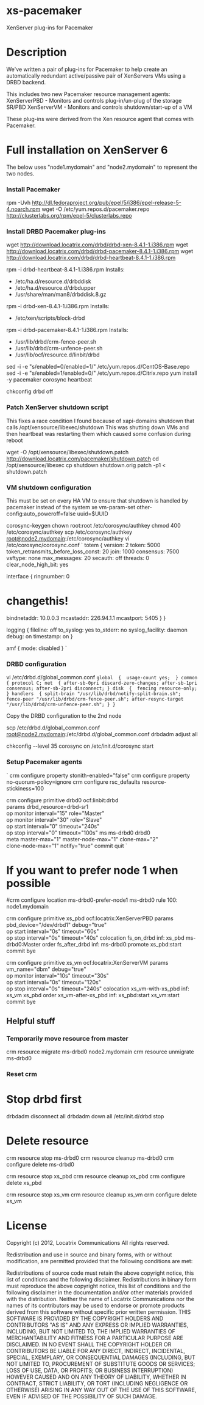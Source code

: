 xs-pacemaker
============

XenServer plug-ins for Pacemaker

Description
============

We've written a pair of plug-ins for Pacemaker to help create an automatically redundant active/passive pair of XenServers VMs using a DRBD backend.

This includes two new Pacemaker resource management agents:
XenServerPBD - Monitors and controls plug-in/un-plug of the storage SR/PBD
XenServerVM - Monitors and controls shutdown/start-up of a VM

These plug-ins were derived from the Xen resource agent that comes with Pacemaker.

Full installation on XenServer 6
============

The below uses "node1.mydomain" and "node2.mydomain" to represent the two nodes.

### Install Pacemaker
rpm -Uvh http://dl.fedoraproject.org/pub/epel/5/i386/epel-release-5-4.noarch.rpm
wget -O /etc/yum.repos.d/pacemaker.repo http://clusterlabs.org/rpm/epel-5/clusterlabs.repo

### Install DRBD Pacemaker plug-ins
wget http://download.locatrix.com/drbd/drbd-xen-8.4.1-1.i386.rpm
wget http://download.locatrix.com/drbd/drbd-pacemaker-8.4.1-1.i386.rpm
wget http://download.locatrix.com/drbd/drbd-heartbeat-8.4.1-1.i386.rpm

rpm -i drbd-heartbeat-8.4.1-1.i386.rpm
Installs:
* /etc/ha.d/resource.d/drbddisk
* /etc/ha.d/resource.d/drbdupper
* /usr/share/man/man8/drbddisk.8.gz

rpm -i drbd-xen-8.4.1-1.i386.rpm
Installs:

* /etc/xen/scripts/block-drbd

rpm -i drbd-pacemaker-8.4.1-1.i386.rpm
Installs:
* /usr/lib/drbd/crm-fence-peer.sh
* /usr/lib/drbd/crm-unfence-peer.sh
* /usr/lib/ocf/resource.d/linbit/drbd

sed -i -e "s/enabled=0/enabled=1/" /etc/yum.repos.d/CentOS-Base.repo
sed -i -e "s/enabled=1/enabled=0/" /etc/yum.repos.d/Citrix.repo
yum install -y pacemaker corosync heartbeat

chkconfig drbd off

### Patch XenServer shutdown script
This fixes a race condition I found because of xapi-domains shutdown that calls  /opt/xensource/libexec/shutdown
This was shutting down VMs and then heartbeat was restarting them which caused some confusion during reboot

wget -O /opt/xensource/libexec/shutdown.patch http://download.locatrix.com/pacemaker/shutdown.patch
cd /opt/xensource/libexec
cp shutdown shutdown.orig
patch -p1 < shutdown.patch

### VM shutdown configuration
This must be set on every HA VM to ensure that shutdown is handled by pacemaker instead of the system
xe vm-param-set other-config:auto_poweroff=false uuid=$UUID

corosync-keygen
chown root:root /etc/corosync/authkey
chmod 400 /etc/corosync/authkey
scp /etc/corosync/authkey root@node2.mydomain:/etc/corosync/authkey
vi /etc/corosync/corosync.conf
`
totem {
 version: 2
 token: 5000
 token_retransmits_before_loss_const: 20
 join: 1000
 consensus: 7500
 vsftype: none
 max_messages: 20
 secauth: off
 threads: 0
 clear_node_high_bit: yes
 
 interface {
 ringnumber: 0
 
 # changethis!
 bindnetaddr: 10.0.0.3
 mcastaddr: 226.94.1.1
 mcastport: 5405
 }
 }
 
 logging {
 fileline: off
 to_syslog: yes
 to_stderr: no
 syslog_facility: daemon
 debug: on
 timestamp: on
 }
 
 amf {
 mode: disabled
 }
`

### DRBD configuration

vi /etc/drbd.d/global_common.conf
`
global 
{ 
    usage-count yes; 
}
common 
{
    protocol C;
    net 
    {
        after-sb-0pri discard-zero-changes;
        after-sb-1pri consensus;
        after-sb-2pri disconnect;
    }
    disk 
    { 
        fencing resource-only;
    }
    handlers 
    {
        split-brain "/usr/lib/drbd/notify-split-brain.sh"; 
        fence-peer "/usr/lib/drbd/crm-fence-peer.sh";
        after-resync-target "/usr/lib/drbd/crm-unfence-peer.sh";
    }
}
`

Copy the DRBD configuration to the 2nd node

scp /etc/drbd.d/global_common.conf root@node2.mydomain:/etc/drbd.d/global_common.conf
drbdadm adjust all

chkconfig --level 35 corosync on
/etc/init.d/corosync start

### Setup Pacemaker agents

`
crm configure property stonith-enabled="false"
crm configure property no-quorum-policy=ignore
crm configure rsc_defaults resource-stickiness=100

crm
configure
primitive drbd0 ocf:linbit:drbd \
  params drbd_resource=drbd-sr1 \
  op monitor interval="15" role="Master" \
  op monitor interval="30" role="Slave" \
  op start interval="0" timeout="240s" \
  op stop interval="0" timeout="100s"
ms ms-drbd0 drbd0 \
  meta master-max="1" master-node-max="1" clone-max="2" \
  clone-node-max="1" notify="true"
commit
quit
`

# If you want to prefer node 1 when possible
#crm configure location ms-drbd0-prefer-node1 ms-drbd0 rule 100: node1.mydomain

crm configure
primitive xs_pbd ocf:locatrix:XenServerPBD params pbd_device="/dev/drbd1" debug="true" \
    op start interval="0s" timeout="60s" \
    op stop interval="0s" timeout="40s" 
colocation fs_on_drbd inf: xs_pbd ms-drbd0:Master
order fs_after_drbd inf: ms-drbd0:promote xs_pbd:start
commit
bye

crm configure
primitive xs_vm ocf:locatrix:XenServerVM params vm_name="dbm" debug="true" \
    op monitor interval="10s" timeout="30s" \
    op start interval="0s" timeout="120s" \
    op stop interval="0s" timeout="240s" 
colocation xs_vm-with-xs_pbd inf: xs_vm xs_pbd
order xs_vm-after-xs_pbd inf: xs_pbd:start xs_vm:start
commit
bye

Helpful stuff
--------------------

### Temporarily move resource from master
crm resource migrate ms-drbd0 node2.mydomain
crm resource unmigrate ms-drbd0

### Reset crm
# Stop drbd first
drbdadm disconnect all
drbdadm down all
/etc/init.d/drbd stop
# Delete resource
crm resource stop ms-drbd0
crm resource cleanup ms-drbd0
crm configure delete ms-drbd0


crm resource stop xs_pbd
crm resource cleanup xs_pbd
crm configure delete xs_pbd

crm resource stop xs_vm
crm resource cleanup xs_vm
crm configure delete xs_vm

License
============

Copyright (c) 2012, Locatrix Communications
All rights reserved.

Redistribution and use in source and binary forms, with or without modification, are permitted provided that the following conditions are met:

Redistributions of source code must retain the above copyright notice, this list of conditions and the following disclaimer.
Redistributions in binary form must reproduce the above copyright notice, this list of conditions and the following disclaimer in the documentation and/or other materials provided with the distribution.
Neither the name of Locatrix Communications nor the names of its contributors may be used to endorse or promote products derived from this software without specific prior written permission.
THIS SOFTWARE IS PROVIDED BY THE COPYRIGHT HOLDERS AND CONTRIBUTORS "AS IS" AND ANY EXPRESS OR IMPLIED WARRANTIES, INCLUDING, BUT NOT LIMITED TO, THE IMPLIED WARRANTIES OF MERCHANTABILITY AND FITNESS FOR A PARTICULAR PURPOSE ARE DISCLAIMED. IN NO EVENT SHALL THE COPYRIGHT HOLDER OR CONTRIBUTORS BE LIABLE FOR ANY DIRECT, INDIRECT, INCIDENTAL, SPECIAL, EXEMPLARY, OR CONSEQUENTIAL DAMAGES (INCLUDING, BUT NOT LIMITED TO, PROCUREMENT OF SUBSTITUTE GOODS OR SERVICES; LOSS OF USE, DATA, OR PROFITS; OR BUSINESS INTERRUPTION) HOWEVER CAUSED AND ON ANY THEORY OF LIABILITY, WHETHER IN CONTRACT, STRICT LIABILITY, OR TORT (INCLUDING NEGLIGENCE OR OTHERWISE) ARISING IN ANY WAY OUT OF THE USE OF THIS SOFTWARE, EVEN IF ADVISED OF THE POSSIBILITY OF SUCH DAMAGE.